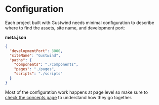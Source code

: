 # Configuration

Each project built with Gustwind needs minimal configuration to describe where to find the assets, site name, and development port:

**meta.json**

```json
{
  "developmentPort": 3000,
  "siteName": "Gustwind",
  "paths": {
    "components": "./components",
    "pages": "./pages",
    "scripts": "./scripts"
  }
}
```

Most of the configuration work happens at page level so make sure to [check the concepts page](/concepts/) to understand how they go together.
